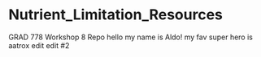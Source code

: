 # Nutrient_Limitation_Resources
GRAD 778 Workshop 8 Repo
hello my name is Aldo! my fav super hero is aatrox
edit
edit #2
